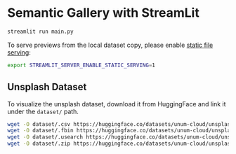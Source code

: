#  Semantic Gallery with StreamLit

```sh
streamlit run main.py
```

To serve previews from the local dataset copy, please enable [static file serving](https://docs.streamlit.io/library/advanced-features/static-file-serving):

```sh
export STREAMLIT_SERVER_ENABLE_STATIC_SERVING=1
```

## Unsplash Dataset

To visualize the unsplash dataset, download it from HuggingFace and link it under the `dataset/` path.

```sh
wget -O dataset/.csv https://huggingface.co/datasets/unum-cloud/unsplash-search/resolve/main/images.csv
wget -O dataset/.fbin https://huggingface.co/datasets/unum-cloud/unsplash-search/resolve/main/images.fbin
wget -O dataset/.usearch https://huggingface.co/datasets/unum-cloud/unsplash-search/resolve/main/images.usearch
wget -O dataset/.zip https://huggingface.co/datasets/unum-cloud/unsplash-search/resolve/main/images.zip
```
